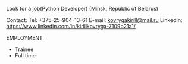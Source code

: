 Look for a job(Python Developer)
(Minsk, Republic of Belarus)

Contact:
Tel: +375-25-904-13-61
E-mail: kovrygakirill@mail.ru
LinkedIn: https://www.linkedin.com/in/kirillkovryga-7109b21a1/

EMPLOYMENT:
* Trainee
* Full time
